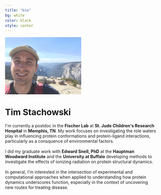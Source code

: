 ```yaml
---
title: "bio"
bg: white
color: black
style: center
---
```



<img src="img/IMG_0988.JPG" width="50%">


# Tim Stachowski

I'm currently a postdoc in the **Fischer Lab** at **St. Jude Children's Research Hospital**
in **Memphis, TN**. My work focuses on investigating the role waters play in influencing protein conformations and protein-ligand interactions, particularly as a consquence of environmental factors. <br> 
<br>
I did my graduate work with **Edward Snell, PhD** at the **Hauptman Woodward Institute** and the **University at Buffalo** developing methods to investigate the effects of ionizing radiation on protein structural dynamics. <br> 
<br>
In general, I'm interested in the intersection of experimental and computational approaches when applied to understanding how protein dynamics underscores function, especially in the context of uncovering new routes for treating disease. 

 


